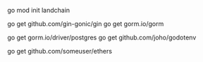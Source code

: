 go mod init landchain

go get github.com/gin-gonic/gin
go get gorm.io/gorm

go get gorm.io/driver/postgres
go get github.com/joho/godotenv

go get github.com/someuser/ethers